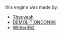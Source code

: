 this engine was made by:
- [Theoyeah](https://github.com/theoyeah)
- [DEMOLITIONDON96](https://youtube.com/c/DEMOLITIONDON96)
- [Wither362](https://www.youtube.com/channel/UCsVr-qBLxT0uSWH037BmlHw)
